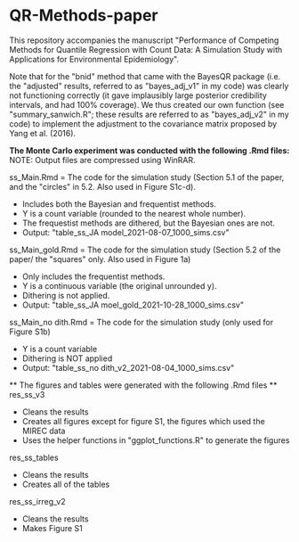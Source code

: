 # QR-Methods-paper
This repository accompanies the manuscript "Performance of Competing Methods for Quantile Regression with Count Data: A Simulation Study with Applications for Environmental Epidemiology".

Note that for the "bnid" method that came with the BayesQR package (i.e. the "adjusted" results, referred to as "bayes_adj_v1" in my code) was clearly not functioning correctly (it gave implausibly large posterior credibility intervals, and had 100% coverage). We thus created our own function (see "summary_sanwich.R"; these results are referred to as "bayes_adj_v2" in my code) to implement the adjustment to the covariance matrix proposed by Yang et al. (2016). 


**The Monte Carlo experiment was conducted with the following .Rmd files:**
NOTE: Output files are compressed using WinRAR. 

ss_Main.Rmd = The code for the simulation study (Section 5.1 of the paper, and the "circles" in 5.2. Also used in Figure S1c-d). 
- Includes both the Bayesian and frequentist methods.
- Y is a count variable (rounded to the nearest whole number). 
- The frequestist methods are dithered, but the Bayesian ones are not. 
- Output: "table_ss_JA model_2021-08-07_1000_sims.csv"

ss_Main_gold.Rmd = The code for the simulation study (Section 5.2 of the paper/ the "squares" only. Also used in Figure 1a)
- Only includes the frequentist methods.
- Y is a continuous variable (the original unrounded y). 
- Dithering is not applied. 
- Output: "table_ss_JA moel_gold_2021-10-28_1000_sims.csv"

ss_Main_no dith.Rmd = The code for the simulation study (only used for Figure S1b)
- Y is a count variable
- Dithering is NOT applied
- Output: "table_ss_no dith_v2_2021-08-04_1000_sims.csv"

** The figures and tables were generated with the following .Rmd files **
res_ss_v3
- Cleans the results
- Creates all figures except for figure S1, the figures which used the MIREC data
- Uses the helper functions in "ggplot_functions.R" to generate the figures

res_ss_tables
- Cleans the results
- Creates all of the tables

res_ss_irreg_v2
- Cleans the results
- Makes Figure S1


